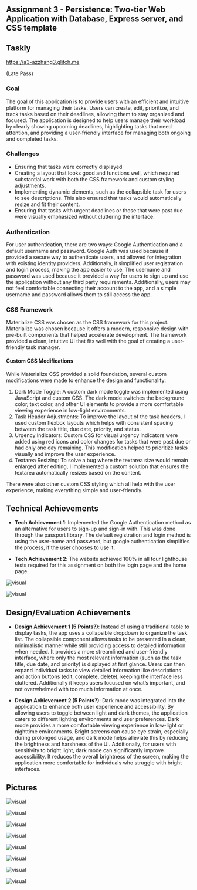 Assignment 3 - Persistence: Two-tier Web Application with Database, Express server, and CSS template
---

## Taskly

https://a3-azzhang3.glitch.me

(Late Pass)


### Goal
The goal of this application is to provide users with an efficient and intuitive platform for managing their tasks. Users can create, edit, prioritize, and track tasks based on their deadlines, allowing them to stay organized and focused. The application is designed to help users manage their workload by clearly showing upcoming deadlines, highlighting tasks that need attention, and providing a user-friendly interface for managing both ongoing and completed tasks. 

### Challenges
- Ensuring that tasks were correctly displayed
- Creating a layout that looks good and functions well, which required substantial work with both the CSS framework and custom styling adjustments.
- Implementing dynamic elements, such as the collapsible task for users to see descriptions. This also ensured that tasks would automatically resize and fit their content.
- Ensuring that tasks with urgent deadlines or those that were past due were visually emphasized without cluttering the interface.

### Authentication
For user authentication, there are two ways: Google Authentication and a default username and password. Google Auth was used because it provided a secure way to authenticate users, and allowed for integration with existing identity providers. Additionally, it simplified user registration and login process, making the app easier to use. The username and password was used because it provided a way for users to sign up and use the application without any third party requirements. Additionally, users may not feel comfortable connecting their account to the app, and a simple username and password allows them to still access the app. 

### CSS Framework
Materialize CSS was chosen as the CSS framework for this project. Materialize was chosen because it offers a modern, responsive design with pre-built components that helped accelerate development. The framework provided a clean, intuitive UI that fits well with the goal of creating a user-friendly task manager.

#### Custom CSS Modifications

While Materialize CSS provided a solid foundation, several custom modifications were made to enhance the design and functionality:

1. Dark Mode Toggle: A custom dark mode toggle was implemented using JavaScript and custom CSS. The dark mode switches the background color, text color, and other UI elements to provide a more comfortable viewing experience in low-light environments.
2. Task Header Adjustments: To improve the layout of the task headers, I used custom flexbox layouts which helps with consistent spacing between the task title, due date, priority, and status.
3. Urgency Indicators: Custom CSS for visual urgency indicators were added using red icons and color changes for tasks that were past due or had only one day remaining. This modification helped to prioritize tasks visually and improve the user experience.
5. Textarea Resizing: To solve a bug where the textarea size would remain enlarged after editing, I implemented a custom solution that ensures the textarea automatically resizes based on the content.

There were also other custom CSS styling which all help with the user experience, making everything simple and user-friendly.

## Technical Achievements
- **Tech Achievement 1**: Implemented the Google Authentication method as an alternative for users to sign-up and sign-in with. This was done through the passport library. The default registration and login method is using the user-name and password, but google authentication simplifies the process, if the user chooses to use it. 

- **Tech Achievement 2**: The website achieved 100% in all four lighthouse tests required for this assignment on both the login page and the home page.

![visual](images/pic1.png)

![visual](images/pic2.png)


## Design/Evaluation Achievements
- **Design Achievement 1 (5 Points?)**: Instead of using a traditional table to display tasks, the app uses a collapsible dropdown to organize the task list. The collapsible component allows tasks to be presented in a clean, minimalistic manner while still providing access to detailed information when needed. It provides a more streamlined and user-friendly interface, where only the most relevant information (such as the task title, due date, and priority) is displayed at first glance. Users can then expand individual tasks to view detailed information like descriptions and action buttons (edit, complete, delete), keeping the interface less cluttered. Additionally it keeps users focused on what’s important, and not overwhelmed with too much information at once.

- **Design Achievement 2 (5 Points?)**: Dark mode was integrated into the application to enhance both user experience and accessibility. By allowing users to toggle between light and dark themes, the application caters to different lighting environments and user preferences.  Dark mode provides a more comfortable viewing experience in low-light or nighttime environments. Bright screens can cause eye strain, especially during prolonged usage, and dark mode helps alleviate this by reducing the brightness and harshness of the UI. Additionally, for users with sensitivity to bright light, dark mode can significantly improve accessibility. It reduces the overall brightness of the screen, making the application more comfortable for individuals who struggle with bright interfaces.


## Pictures

![visual](images/pic3.png)

![visual](images/pic4.png)

![visual](images/pic5.png)

![visual](images/pic6.png)

![visual](images/pic7.png)

![visual](images/pic8.png)

![visual](images/pic9.png)

![visual](images/pic10.png)